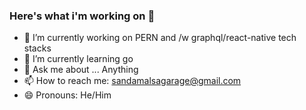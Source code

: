 ### Here's what i'm working on 👋

- 🔭 I’m currently working on PERN and /w graphql/react-native tech stacks
- 🌱 I’m currently learning go
- 💬 Ask me about ... Anything
- 📫 How to reach me: sandamalsagarage@gmail.com
- 😄 Pronouns: He/Him

